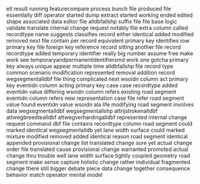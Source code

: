 etl result running featurecompare process bunch file produced file essentially diff operator started dump extract started working ended edited shape associated data editor file alldbfallshp suffix file file base logic validate translate internal change request notably file extra column called recordtype name suggests classifies record either identical added modified removed next file contain per record equivalent primary key identifies row primary key file foreign key reference record sitting another file record recordtype added temporary identifier really big number assume free make work see temporaryandpermanentidentifiersmd work one gotcha primary key always unique appear multiple time alldbfallshp file record type common scenario modification represented removal addition record wegsegmentalldbf file thing complicated next wsoidn column act primary key eventidn column acting primary key case case recordtype added eventidn value differing wsoidn column refers existing road segment eventidn column refers new representation case file refer road segment value found eventidn value wsoidn ala life modifying road segment involves data wegsegmentalldbf wegsegmentallshp attrijstrokenalldbf attwegbreedtealldbf attwegverhardingalldbf represented internal change request command dbf file contains recordtype column road segment could marked identical wegsegmentalldb yet lane width surface could marked mixture modified removed added identical reason road segment identical appended provisional change list translated change sure yet actual change order file translated cause provisional change warranted promoted actual change thru trouble well lane width surface tightly coupled geometry road segment make sense capture holistic change rather individual fragmented change there still bigger debate piece data change together consequence behavior match operator mental model